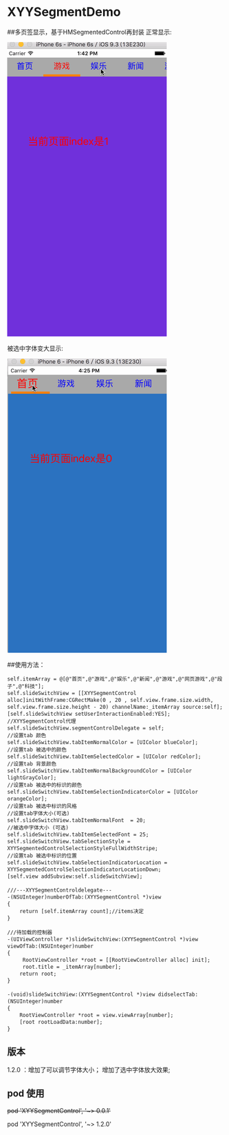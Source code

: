 # XYYSegmentDemo
##多页签显示，基于HMSegmentedControl再封装
正常显示:

![image](https://github.com/1273011249/XYYSegmentControl/blob/master/SegmentDemo_gif.gif)

被选中字体变大显示:

![image](https://github.com/1273011249/XYYSegmentControl/blob/master/SegmentDemo_add.gif)

##使用方法：

    self.itemArray = @[@"首页",@"游戏",@"娱乐",@"新闻",@"游戏",@"网页游戏",@"段子",@"科技"];
    self.slideSwitchView = [[XYYSegmentControl alloc]initWithFrame:CGRectMake(0 , 20 , self.view.frame.size.width, self.view.frame.size.height - 20) channelName:_itemArray source:self];
    [self.slideSwitchView setUserInteractionEnabled:YES];
    //XYYSegmentControl代理
    self.slideSwitchView.segmentControlDelegate = self;
    //设置tab 颜色
    self.slideSwitchView.tabItemNormalColor = [UIColor blueColor];
    //设置tab 被选中的颜色
    self.slideSwitchView.tabItemSelectedColor = [UIColor redColor];
    //设置tab 背景颜色
    self.slideSwitchView.tabItemNormalBackgroundColor = [UIColor lightGrayColor];
    //设置tab 被选中的标识的颜色
    self.slideSwitchView.tabItemSelectionIndicatorColor = [UIColor orangeColor];
    //设置tab 被选中标识的风格
    //设置tab字体大小(可选)
    self.slideSwitchView.tabItemNormalFont  = 20;
    //被选中字体大小 (可选)
    self.slideSwitchView.tabItemSelectedFont = 25;
    self.slideSwitchView.tabSelectionStyle = XYYSegmentedControlSelectionStyleFullWidthStripe;
    //设置tab 被选中标识的位置
    self.slideSwitchView.tabSelectionIndicatorLocation = XYYSegmentedControlSelectionIndicatorLocationDown;
    [self.view addSubview:self.slideSwitchView];

    ///---XYYSegmentControldelegate---
    -(NSUInteger)numberOfTab:(XYYSegmentControl *)view
    {
        return [self.itemArray count];//items决定
    }

    ///待加载的控制器
    -(UIViewController *)slideSwitchView:(XYYSegmentControl *)view viewOfTab:(NSUInteger)number
    {
         RootViewController *root = [[RootViewController alloc] init];
         root.title = _itemArray[number];
        return root;
    }

    -(void)slideSwitchView:(XYYSegmentControl *)view didselectTab:(NSUInteger)number
    {
        RootViewController *root = view.viewArray[number];
        [root rootLoadData:number];
    }


## 版本
 1.2.0 ：增加了可以调节字体大小；
         增加了选中字体放大效果;

## pod 使用
~~pod 'XYYSegmentControl', '~> 0.0.1'~~

pod 'XYYSegmentControl', '~> 1.2.0'


